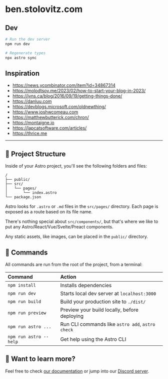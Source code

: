 # ben.stolovitz.com

## Dev

```bash
# Run the dev server
npm run dev

# Regenerate types
npx astro sync
```

## Inspiration

* https://news.ycombinator.com/item?id=34867314
* https://molodtsov.me/2023/02/how-to-start-your-blog-in-2023/
* https://jvns.ca/blog/2016/09/19/getting-things-done/
* https://danluu.com
* https://devblogs.microsoft.com/oldnewthing/
* https://www.joshwcomeau.com
* https://matthewbutterick.com/chron/
* https://montaigne.io
* https://lapcatsoftware.com/articles/
* https://thrice.me

---

## 🚀 Project Structure

Inside of your Astro project, you'll see the following folders and files:

```
/
├── public/
├── src/
│   └── pages/
│       └── index.astro
└── package.json
```

Astro looks for `.astro` or `.md` files in the `src/pages/` directory. Each page is exposed as a route based on its file name.

There's nothing special about `src/components/`, but that's where we like to put any Astro/React/Vue/Svelte/Preact components.

Any static assets, like images, can be placed in the `public/` directory.

## 🧞 Commands

All commands are run from the root of the project, from a terminal:

| Command                | Action                                           |
| :--------------------- | :----------------------------------------------- |
| `npm install`          | Installs dependencies                            |
| `npm run dev`          | Starts local dev server at `localhost:3000`      |
| `npm run build`        | Build your production site to `./dist/`          |
| `npm run preview`      | Preview your build locally, before deploying     |
| `npm run astro ...`    | Run CLI commands like `astro add`, `astro check` |
| `npm run astro --help` | Get help using the Astro CLI                     |

## 👀 Want to learn more?

Feel free to check [our documentation](https://docs.astro.build) or jump into our [Discord server](https://astro.build/chat).
